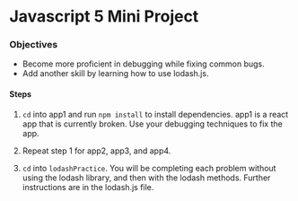 # Javascript 5 Mini Project

### Objectives
- Become more proficient in debugging while fixing common bugs.
- Add another skill by learning how to use lodash.js.

#### Steps
1. `cd` into app1 and run `npm install` to install dependencies. app1 is a react app that is currently broken. Use your debugging techniques to fix the app.

2. Repeat step 1 for app2, app3, and app4.

3. `cd` into `lodashPractice`. You will be completing each problem without using the lodash library, and then with the lodash methods. Further instructions are in the lodash.js file.